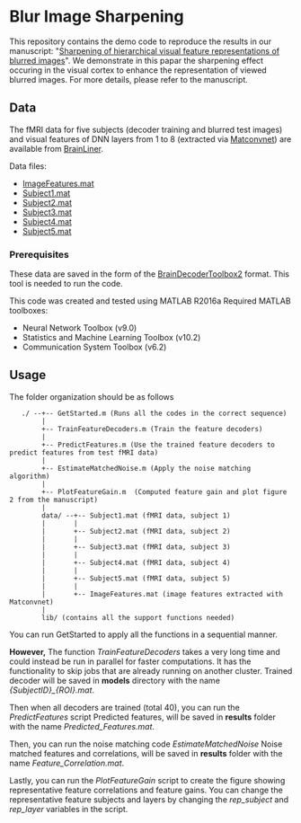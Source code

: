 # Blur Image Sharpening

This repository contains the demo code to reproduce the results in our manuscript: "[Sharpening of hierarchical visual feature representations of blurred images](https://doi.org/10.1523/ENEURO.0443-17.2018)". 
We demonstrate in this papar the sharpening effect occuring in the visual cortex to enhance the representation of viewed blurred images. For more details, please refer to the manuscript.

## Data

The fMRI data for five subjects (decoder training and blurred test images) and visual features of DNN layers from 1 to 8 (extracted via [Matconvnet](http://www.vlfeat.org/matconvnet/)) are available from [BrainLiner](http://brainliner.jp/data/brainliner/Blur_Image_Sharpening).

Data files:

- [ImageFeatures.mat](http://brainliner.jp/download/51/downloadSupplementaryFile)
- [Subject1.mat](http://brainliner.jp/download/53/downloadSupplementaryFile)
- [Subject2.mat](http://brainliner.jp/download/55/downloadSupplementaryFile)
- [Subject3.mat](http://brainliner.jp/download/52/downloadSupplementaryFile)
- [Subject4.mat](http://brainliner.jp/download/54/downloadSupplementaryFile)
- [Subject5.mat](http://brainliner.jp/download/56/downloadSupplementaryFile)

### Prerequisites

These data are saved in the form of the [BrainDecoderToolbox2](https://github.com/KamitaniLab/BrainDecoderToolbox2/) format. This tool is needed to run the code.

This code was created and tested using MATLAB R2016a
Required MATLAB toolboxes:
* Neural Network Toolbox (v9.0)
* Statistics and Machine Learning Toolbox (v10.2)
* Communication System Toolbox (v6.2)

## Usage

The folder organization should be as follows

```
   ./ --+-- GetStarted.m (Runs all the codes in the correct sequence)
        |
        +-- TrainFeatureDecoders.m (Train the feature decoders)
        |
        +-- PredictFeatures.m (Use the trained feature decoders to predict features from test fMRI data)
        |
        +-- EstimateMatchedNoise.m (Apply the noise matching algorithm)
        |
        +-- PlotFeatureGain.m  (Computed feature gain and plot figure 2 from the manuscript)
        |
        data/ --+-- Subject1.mat (fMRI data, subject 1)
        |       |
        |       +-- Subject2.mat (fMRI data, subject 2)
        |       |
        |       +-- Subject3.mat (fMRI data, subject 3)
        |       |
        |       +-- Subject4.mat (fMRI data, subject 4)
        |       |
        |       +-- Subject5.mat (fMRI data, subject 5)
        |       |
        |       +-- ImageFeatures.mat (image features extracted with Matconvnet)
        |
        lib/ (contains all the support functions needed)
```

You can run GetStarted to apply all the functions in a sequential manner.

**However,** The function *TrainFeatureDecoders* takes a very long time and could instead be run in parallel for faster computations. It has the functionality to skip jobs that are already running on another cluster.
Trained decoder will be saved in **models** directory with the name *{SubjectID}_{ROI}.mat*.

Then when all decoders are trained (total 40), you can run the *PredictFeatures* script
Predicted features, will be saved in **results** folder with the name *Predicted_Features.mat*.

Then, you can run the noise matching code *EstimateMatchedNoise*
Noise matched features and correlations, will be saved in **results** folder with the name *Feature_Correlation.mat*.

Lastly, you can run the *PlotFeatureGain* script to create the figure showing representative feature correlations and feature gains. You can change the representative feature subjects and layers by changing the *rep_subject* and *rep_layer* variables in the script.

